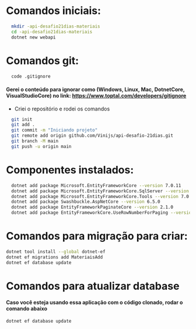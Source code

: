 # Comandos iniciais:
``` bash
  mkdir -api-desafio21dias-materiais
  cd -api-desafio21dias-materiais
  dotnet new webapi
```

# Comandos git:
``` bash
  code .gitignore 
```
#### Gerei o conteúdo para ignorar como (Windows, Linux, Mac, DotnetCore, VisualStudioCore) no link: https://www.toptal.com/developers/gitignore
- Criei o repositório e rodei os comandos

``` bash
  git init
  git add .
  git commit -m "Iniciando projeto"
  git remote add origin github.com/Vinijs/api-desafio-21dias.git
  git branch -M main
  git push -u origin main
```

# Componentes instalados:
``` bash
  dotnet add package Microsoft.EntityFrameworkCore --version 7.0.11
  dotnet add package Microsoft.EntityFrameworkCore.SqlServer --version 7.0.11
  dotnet add package Microsoft.EntityFrameworkCore.Tools --version 7.0.11
  dotnet add package Swashbuckle.AspNetCore --version 6.5.0
  dotnet add package EntityFrameworkPaginateCore --version 2.1.0
  dotnet add package EntityFrameworkCore.UseRowNumberForPaging --version 0.4.0
```

# Comandos para migração para criar:
``` bash
dotnet tool install --global dotnet-ef
dotnet ef migrations add MateriaisAdd
dotnet ef database update
```

# Comandos para atualizar database
#### Caso você esteja usando essa aplicação com o código clonado, rodar o comando abaixo
``` bash
dotnet ef database update
```